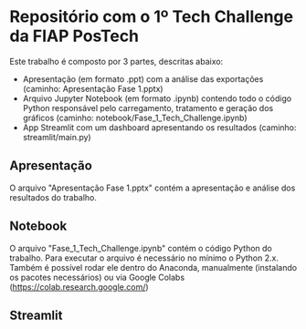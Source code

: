 # Repositório com o 1º Tech Challenge da FIAP PosTech 

Este trabalho é composto por 3 partes, descritas abaixo:
- Apresentação (em formato .ppt) com a análise das exportações (caminho: Apresentação Fase 1.pptx)
- Arquivo Jupyter Notebook (em formato .ipynb) contendo todo o código Python responsável pelo carregamento, tratamento e geração dos gráficos (caminho: notebook/Fase_1_Tech_Challenge.ipynb)
- App Streamlit com um dashboard apresentando os resultados (caminho: streamlit/main.py)

## Apresentação

O arquivo "Apresentação Fase 1.pptx" contém a apresentação e análise dos resultados do trabalho.

## Notebook

O arquivo "Fase_1_Tech_Challenge.ipynb" contém o código Python do trabalho. Para executar o arquivo é necessário no mínimo o Python 2.x. Também é possível rodar ele dentro do Anaconda, manualmente (instalando os pacotes necessários) ou via Google Colabs (https://colab.research.google.com/)

## Streamlit

